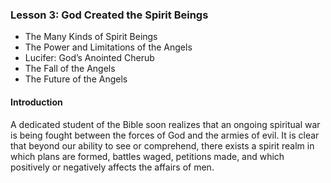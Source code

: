 ### Lesson 3: God Created the Spirit Beings

* The Many Kinds of Spirit Beings* The Power and Limitations of the Angels* Lucifer: God’s Anointed Cherub* The Fall of the Angels* The Future of the Angels

#### Introduction

A dedicated student of the Bible soon realizes that an ongoing spiritual war is being fought between the forces of God and the armies of evil. It is clear that beyond our ability to see or comprehend, there exists a spirit realm in which plans are formed, battles waged, petitions made, and which positively or negatively affects the affairs of men.